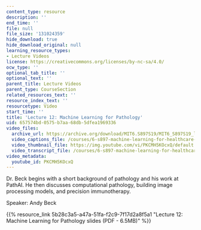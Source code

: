 ```yaml
---
content_type: resource
description: ''
end_time: ''
file: null
file_size: '131024359'
hide_download: true
hide_download_original: null
learning_resource_types:
- Lecture Videos
license: https://creativecommons.org/licenses/by-nc-sa/4.0/
ocw_type: ''
optional_tab_title: ''
optional_text: ''
parent_title: Lecture Videos
parent_type: CourseSection
related_resources_text: ''
resource_index_text: ''
resourcetype: Video
start_time: ''
title: 'Lecture 12: Machine Learning for Pathology'
uid: 657574bd-0575-b7aa-68db-5dfea1969336
video_files:
  archive_url: https://archive.org/download/MIT6.S897S19/MIT6_S897S19_lec12_300k.mp4
  video_captions_file: /courses/6-s897-machine-learning-for-healthcare-spring-2019/bf700de3b1b45b69962d4db043e8420f_PKCMH5KOcxQ.vtt
  video_thumbnail_file: https://img.youtube.com/vi/PKCMH5KOcxQ/default.jpg
  video_transcript_file: /courses/6-s897-machine-learning-for-healthcare-spring-2019/2f44215dbbf6a90a539694f1a8bca4b5_PKCMH5KOcxQ.pdf
video_metadata:
  youtube_id: PKCMH5KOcxQ
---
```


Dr. Beck begins with a short background of pathology and his work at PathAI. He then discusses computational pathology, building image processing models, and precision immunotherapy.

Speaker: Andy Beck

{{% resource_link 5b28c3a5-a47a-51fa-f2c9-7f17d2a8f5a1 "Lecture 12: Machine Learning for Pathology slides (PDF - 6.5MB)" %}}

